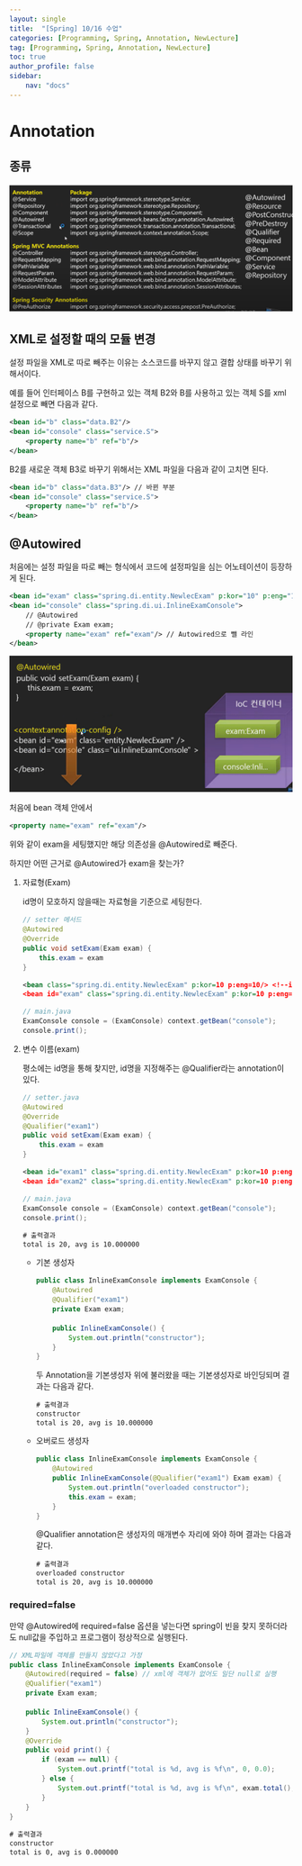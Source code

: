 ```yaml
---
layout: single
title:  "[Spring] 10/16 수업"
categories: [Programming, Spring, Annotation, NewLecture]
tag: [Programming, Spring, Annotation, NewLecture]
toc: true
author_profile: false
sidebar:
    nav: "docs"
---
```


 

# Annotation

## 종류

![image-20241021205900019](/images/2024-10-21-1021spring/image-20241021205900019.png)



## XML로 설정할 때의 모듈 변경

설정 파일을 XML로 따로 빼주는 이유는 소스코드를 바꾸지 않고 결합 상태를 바꾸기 위해서이다.

예를 들어 인터페이스 B를 구현하고 있는 객체 B2와 B를 사용하고 있는 객체 S를 xml 설정으로 빼면 다음과 같다. 

```xml
<bean id="b" class="data.B2"/>
<bean id="console" class="service.S">
	<property name="b" ref="b"/>	
</bean>
```

B2를 새로운 객체 B3로 바꾸기 위해서는 XML 파일을 다음과 같이 고치면 된다.

```xml
<bean id="b" class="data.B3"/> // 바뀐 부분
<bean id="console" class="service.S">
	<property name="b" ref="b"/>	
</bean>
```



## @Autowired

처음에는 설정 파일을 따로 빼는 형식에서 코드에 설정파일을 심는 어노테이션이 등장하게 된다.

```xml
<bean id="exam" class="spring.di.entity.NewlecExam" p:kor="10" p:eng="10"/>
<bean id="console" class="spring.di.ui.InlineExamConsole">
    // @Autowired
    // @private Exam exam;
	<property name="exam" ref="exam"/> // Autowired으로 뺄 라인
</bean>
```

![image-20241021213132611](/images/2024-10-21-1021spring/image-20241021213132611.png)

처음에 bean 객체 안에서

```xml
<property name="exam" ref="exam"/>
```

위와 같이 exam을 세팅했지만 해당 의존성을 @Autowired로 빼준다.

하지만 어떤 근거로 @Autowired가 exam을 찾는가?

1. 자료형(Exam)

   id명이 모호하지 않을때는 자료형을 기준으로 세팅한다.

   ```java
   // setter 메서드
   @Autowired
   @Override
   public void setExam(Exam exam) {
       this.exam = exam
   }
   ```

   ```xml
   <bean class="spring.di.entity.NewlecExam" p:kor=10 p:eng=10/> <!--id를 쓰지 않아도 클래스를 통해 찾음-->
   <bean id="exam" class="spring.di.entity.NewlecExam" p:kor=10 p:eng=10/>
   ```

   ```java
   // main.java
   ExamConsole console = (ExamConsole) context.getBean("console");
   console.print();
   ```

   

2. 변수 이름(exam) 

   평소에는 id명을 통해 찾지만, id명을 지정해주는 @Qualifier라는 annotation이 있다.

   ```java
   // setter.java
   @Autowired
   @Override
   @Qualifier("exam1")
   public void setExam(Exam exam) {
       this.exam = exam
   }
   ```

   ```xml
   <bean id="exam1" class="spring.di.entity.NewlecExam" p:kor=10 p:eng=10/>
   <bean id="exam2" class="spring.di.entity.NewlecExam" p:kor=10 p:eng=10/>
   ```

   ```java
   // main.java
   ExamConsole console = (ExamConsole) context.getBean("console");
   console.print();
   ```

   ```
   # 출력결과
   total is 20, avg is 10.000000
   ```

   * 기본 생성자

     ```java
     public class InlineExamConsole implements ExamConsole {
         @Autowired
         @Qualifier("exam1")
         private Exam exam;
     
         public InlineExamConsole() {
             System.out.println("constructor");
         }
     }
     ```

     두 Annotation을 기본생성자 위에 불러왔을 때는 기본생성자로 바인딩되며 결과는 다음과 같다.

     ```
     # 출력결과
     constructor
     total is 20, avg is 10.000000
     ```

   * 오버로드 생성자

     ```java
     public class InlineExamConsole implements ExamConsole {
         @Autowired
         public InlineExamConsole(@Qualifier("exam1") Exam exam) {
             System.out.println("overloaded constructor");
             this.exam = exam;
         }
     }
     ```

     @Qualifier annotation은 생성자의 매개변수 자리에 와야 하며 결과는 다음과 같다.

     ```
     # 출력결과
     overloaded constructor
     total is 20, avg is 10.000000
     ```



### required=false

만약 @Autowired에 required=false 옵션을 넣는다면 spring이 빈을 찾지 못하더라도 null값을 주입하고 프로그램이 정상적으로 실행된다.

```java
// XML파일에 객체를 만들지 않았다고 가정
public class InlineExamConsole implements ExamConsole {
    @Autowired(required = false) // xml에 객체가 없어도 일단 null로 실행
    @Qualifier("exam1")
    private Exam exam;

    public InlineExamConsole() {
        System.out.println("constructor");
    }
	@Override
    public void print() {
        if (exam == null) {
            System.out.printf("total is %d, avg is %f\n", 0, 0.0);
        } else {
            System.out.printf("total is %d, avg is %f\n", exam.total(), exam.avg());
        }
    }
}
```

```
# 출력결과
constructor
total is 0, avg is 0.000000
```

